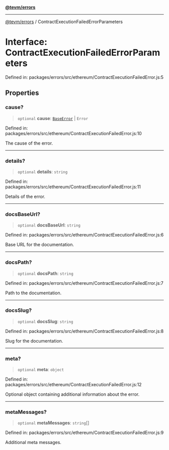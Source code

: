 [**@tevm/errors**](../README.md)

***

[@tevm/errors](../globals.md) / ContractExecutionFailedErrorParameters

# Interface: ContractExecutionFailedErrorParameters

Defined in: packages/errors/src/ethereum/ContractExecutionFailedError.js:5

## Properties

### cause?

> `optional` **cause**: [`BaseError`](../classes/BaseError.md) \| `Error`

Defined in: packages/errors/src/ethereum/ContractExecutionFailedError.js:10

The cause of the error.

***

### details?

> `optional` **details**: `string`

Defined in: packages/errors/src/ethereum/ContractExecutionFailedError.js:11

Details of the error.

***

### docsBaseUrl?

> `optional` **docsBaseUrl**: `string`

Defined in: packages/errors/src/ethereum/ContractExecutionFailedError.js:6

Base URL for the documentation.

***

### docsPath?

> `optional` **docsPath**: `string`

Defined in: packages/errors/src/ethereum/ContractExecutionFailedError.js:7

Path to the documentation.

***

### docsSlug?

> `optional` **docsSlug**: `string`

Defined in: packages/errors/src/ethereum/ContractExecutionFailedError.js:8

Slug for the documentation.

***

### meta?

> `optional` **meta**: `object`

Defined in: packages/errors/src/ethereum/ContractExecutionFailedError.js:12

Optional object containing additional information about the error.

***

### metaMessages?

> `optional` **metaMessages**: `string`[]

Defined in: packages/errors/src/ethereum/ContractExecutionFailedError.js:9

Additional meta messages.
